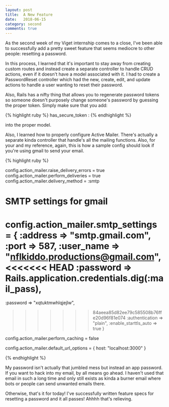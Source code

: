 ```yaml
---
layout: post
title:  A New Feature
date:   2018-06-15
category: second
comments: true
---
```


As the second week of my Viget internship comes to a close, I've been able to successfully add a pretty sweet feature that seems mediocre to other people: resetting a password. 

In this process, I learned that it's important to stay away from creating custom routes and instead create a separate controller to handle CRUD actions, even if it doesn't have a model associated with it. I had to create a PasswordReset controller which had the new, create, edit, and update actions to handle a user wanting to reset their password. 

Also, Rails has a nifty thing that allows you to regenerate password tokens so someone doesn't purposely change someone's password by guessing the proper token. Simply make sure that you add:

{% highlight ruby %}
has_secure_token :<whatever-the-column-is-called>
{% endhighlight %}

into the proper model. 

Also, I learned how to properly configure Active Mailer. There's actually a separate kinda controller that handle's all the mailing functions. Also, for your and my reference, again, this is how a sample config should look if you're using gmail to send your email. 

{% highlight ruby %}

config.action_mailer.raise_delivery_errors = true
config.action_mailer.perform_deliveries = true
config.action_mailer.delivery_method = :smtp
# SMTP settings for gmail
config.action_mailer.smtp_settings = {
:address              => "smtp.gmail.com",
:port                 => 587,
:user_name            => "nflkiddo.productions@gmail.com",
<<<<<<< HEAD
:password             => Rails.application.credentials.dig(:mail_pass),
=======
:password             => "xqtuktmwhlqjejlw",
>>>>>>> 84aeea85d82ee79c585508b76ffe20d96f81e074
:authentication       => "plain",
:enable_starttls_auto => true
}

config.action_mailer.perform_caching = false

config.action_mailer.default_url_options = { host: "localhost:3000" }

{% endhighlight %}

My password isn't actually that jumbled mess but instead an app password. If you want to hack into my email, by all means go ahead. I haven't used that email in such a long time and only still exists as kinda a burner email where bots or people can send unwanted emails there. 

Otherwise, that's it for today! I've successfully written feature specs for resetting a password and it all passes! Ahhhh that's relieving. 
